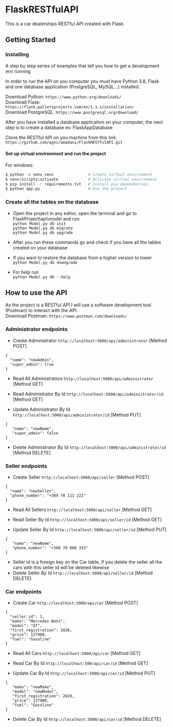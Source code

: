 # FlaskRESTfulAPI

This is a car dealerships RESTful API created with Flask.

## Getting Started

### Installing
A step by step series of examples that tell you how to get a development env running

In order to run the API on you computer you must have Python 3.8, Flask and one database application (PostgreSQL, MySQL...) installed.

Download Python:  ``` https://www.python.org/downloads/  ``` <br />
Download Flask:  ``` https://flask.palletsprojects.com/en/1.1.x/installation/  ``` <br />
Download PostgreSQL: ``` https://www.postgresql.org/download/ ``` <br />

After you have installed a database application on your computer, the next step is to create a database ex: FlaskAppDatabase

Clone the RESTful API on you machine from this link: ``` https://github.com/agniramadani/FlaskRESTfulAPI.git ```

#### Set up virtual environment and run the project

For windows:

```bash
$ python -m venv venv               # Create virtual environment
$ venv\Scripts\activate             # Activate virtual environment
$ pip install -r requirements.txt   # Install pip dependencies
$ python app.py                     # Run the project     
```


### Create all the tables on the database
- Open the project in any editor, open the terminal and go to FlaskProject\api\model and run: <br />
 ``` python Model.py db init  ``` <br />
 ``` python Model.py db migrate ``` <br />
 ``` python Model.py db upgrade ``` <br />
- After you run these commands go and check if you have all the tables created on your database <br />

- If you want to restore the database from a higher version to lower <br />
``` python Model.py db downgrade  ``` <br />
- For help run <br />
``` python Model.py db --help  ``` <br />


## How to use the API

As the project is a RESTful API I will use a software development tool (Postman) to interact with the API. <br />
Download Postman:  ``` https://www.postman.com/downloads/  ``` <br />


### Administrator endpoints

- Create Administrator ``` http://localhost:5000/api/administrator ``` [Method POST]  <br />
 ``` 
 {
   "name": "newAdmin",
   "super_admin": true
 }
 ``` 

- Read All Administrators ``` http://localhost:5000/api/administrator ``` [Method GET]  <br />

- Read Administrator By Id ``` http://localhost:5000/api/administrator/id ``` [Method GET]  <br />

- Update Administrator By Id ``` http://localhost:5000/api/administrator/id ``` [Method PUT]  <br />
```
{
   "name": "newName",
   "super_admin": false
}
``` 

- Delete Administrator By Id ``` http://localhost:5000/api/administrator/id ``` [Method DELETE]  <br />


### Seller endpoints

- Create Seller ``` http://localhost:5000/api/seller ``` [Method POST]  <br />
 ``` 
 {
   "name": "newSeller",
   "phone_number": "+389 70 111 222"
 }
 ``` 

- Read All Sellers ``` http://localhost:5000/api/seller ``` [Method GET]  <br />

- Read Seller By Id ``` http://localhost:5000/api/seller/id ``` [Method GET]  <br />

- Update Seller By Id ``` http://localhost:5000/api/seller/id ``` [Method PUT]  <br />
```
{
   "name": "newName",
   "phone_number": "+389 70 888 333"
}
``` 

- Seller id is a foreign key on the Car table, if you delete the seller all the cars with this seller id will be deleted likewise <br />
- Delete Seller By Id ``` http://localhost:5000/api/seller/id ``` [Method DELETE]  <br />


### Car endpoints

- Create Car ``` http://localhost:5000/api/car ``` [Method POST]  <br />
 ``` 
{
   "seller_id": 1,
   "make": "Mercedes-Benz",
   "model": "GT",
   "first_registration": 2020,
   "price": 127900,
   "fuel": "Gasoline"
}
 ``` 

- Read All Cars ``` http://localhost:5000/api/car ``` [Method GET]  <br />

- Read Car By Id ``` http://localhost:500/api/car/id ``` [Method GET]  <br />

- Update Car By Id ``` http://localhost:5000/api/car/id ``` [Method PUT]  <br />
```
{
   "make": "newMake",
   "model": "newModel",
   "first_registration": 2020,
   "price": 127900,
   "fuel": "Gasoline"
}
``` 

- Delete Car By Id ``` http://localhost:5000/api/car/id ``` [Method DELETE]  <br />
